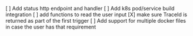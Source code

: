 [ ] Add status http endpoint and handler
[ ] Add k8s pod/service build integration
[ ] add functions to read the user input
[X] make sure TraceId is returned as part of the first trigger
[ ] Add support for multiple docker files in case the user has that requirement
